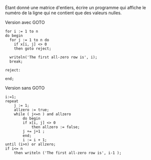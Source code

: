 Étant donné une matrice d'entiers, écrire un programme qui affiche le numéro de la ligne qui ne contient que des valeurs nulles.

Version avec GOTO

```shell
for i := 1 to n
do begin
  for j := 1 to n do
    if x[i, j] <> 0
    then goto reject;

  writeln('The first all-zero row is', i);
  break;

reject: 

end;
```

Version sans GOTO

```
i:=1;
repeat
    j := 1;
    allzero := true;
    while ( j<=n ) and allzero
        do begin
        if x[i, j] <> 0
            then allzero := false;
        j += j+1 ;
        end;
        i := i + 1;
until (i>n) or allzero;
if i<= n
    then writeln ('The first all-zero row is', i-1 );
```
